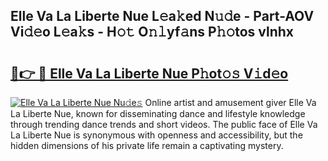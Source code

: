 ## Elle Va La Liberte Nue L𝚎a𝚔ed N𝚞𝚍e - Part-AOV Vi𝚍𝚎o L𝚎a𝚔s - H𝚘𝚝 O𝚗𝚕yf𝚊ns P𝚑𝚘tos vlnhx

# <h2><a href="http://kf71tj.oniu.top/?m=Elle+Va+La+Liberte+Nue">🔗👉 🔴 Elle Va La Liberte Nue P𝚑ot𝚘𝚜 V𝚒d𝚎o</a></h2>

[![Elle Va La Liberte Nue Nu𝚍e𝚜](https://i.imgur.com/0qMVB7G.gif)](http://kf71tj.oniu.top/?m=Elle+Va+La+Liberte+Nue)
Online artist and amusement giver Elle Va La Liberte Nue, known for disseminating dance and lifestyle knowledge through trending dance trends and short videos. The public face of Elle Va La Liberte Nue is synonymous with openness and accessibility, but the hidden dimensions of his private life remain a captivating mystery.  
